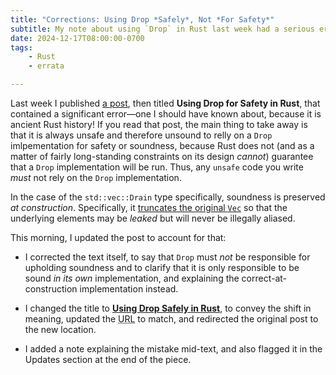 ```yaml
---
title: "Corrections: Using Drop *Safely*, Not *For Safety*"
subtitle: My note about using `Drop` in Rust last week had a serious error!
date: 2024-12-17T08:00:00-0700
tags:
    - Rust
    - errata

---
```


Last week I published [a post][post], then titled **Using Drop for Safety in Rust**, that contained a significant error—one I should have known about, because it is ancient Rust history! If you read that post, the main thing to take away is that it is always unsafe and therefore unsound to relly on a `Drop` imlpementation for safety or soundness, because Rust does not (and as a matter of fairly long-standing constraints on its design *cannot*) guarantee that a `Drop` implementation will be run. Thus, any `unsafe` code you write *must* not rely on the `Drop` implementation.

[post]: https://v5.chriskrycho.com/journal/read-the-code/using-drop-safely-in-rust/

In the case of the `std::vec::Drain` type specifically, soundness is preserved *at construction*. Specifically, it [truncates the original `Vec`][src] so that the underlying elements may be *leaked* but will never be illegally aliased.

[src]: https://github.com/rust-lang/rust/blob/1f3bf231e160b9869e2a85260fd6805304bfcee2/library/alloc/src/vec/mod.rs#L2621-L2622

This morning, I updated the post to account for that:

- I corrected the text itself, to say that `Drop` must *not* be responsible for upholding soundness and to clarify that it is only responsible to be sound *in its own* implementation, and explaining the correct-at-construction implementation instead.

- I changed the title to [**Using Drop Safely in Rust**][post], to convey the shift in meaning, updated the <abbr title="universal resource locator">URL</abbr> to match, and redirected the original post to the new location.

- I added a note explaining the mistake mid-text, and also flagged it in the Updates section at the end of the piece.
